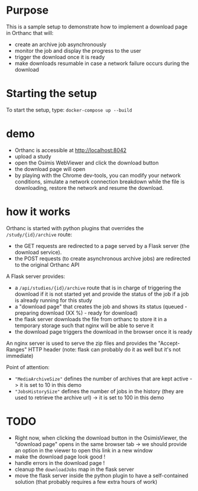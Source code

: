 # Purpose

This is a sample setup to demonstrate how to implement a download page
in Orthanc that will:

- create an archive job asynchronously
- monitor the job and display the progress to the user
- trigger the download once it is ready
- make downloads resumable in case a network failure occurs during the download

# Starting the setup

To start the setup, type: `docker-compose up --build`

# demo

- Orthanc is accessible at [http://localhost:8042](http://localhost:8042)
- upload a study
- open the Osimis WebViewer and click the download button
- the download page will open
- by playing with the Chrome dev-tools, you can modify your network conditions, simulate a network connection breakdown while the file is downloading, restore the network and resume the download.

# how it works

Orthanc is started with python plugins that overrides the `/study/{id}/archive` route:

- the GET requests are redirected to a page served by a Flask server (the download service).
- the POST requests (to create asynchronous archive jobs) are redirected to the original Orthanc API

A Flask server provides:

- a `/api/studies/{id}/archive` route that is in charge of triggering the download if it is not started yet and provide the status of the job if a job is already running for this study
- a "download page" that creates the job and shows its status (queued - preparing download (XX %) - ready for download)
- the flask server downloads the file from orthanc to store it in a temporary storage such that nginx will be able to serve it
- the download page triggers the download in the browser once it is ready

An nginx server is used to serve the zip files and provides the "Accept-Ranges" HTTP header (note: flask can probably do it as well but it's not immediate)


Point of attention:

- `"MediaArchiveSize"` defines the number of archives that are kept active -> it is set to 10 in this demo
- `"JobsHistorySize"` defines the number of jobs in the history (they are used to retrieve the archive url) -> it is set to 100 in this demo


# TODO

- Right now, when clicking the download button in the OsimisViewer, the "download page" opens in the same browser tab -> we should provide an option in the viewer
to open this link in a new window
- make the download page look good !
- handle errors in the download page !
- cleanup the `downloadJobs` map in the flask server
- move the flask server inside the python plugin to have a self-contained solution (that probably requires a few extra hours of work)




